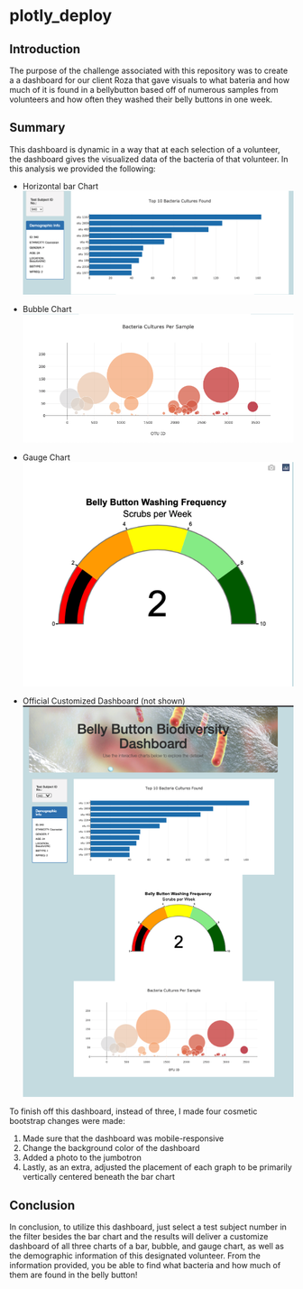 # plotly_deploy

## Introduction
The purpose of the challenge associated with this repository was to create a a dashboard for our client Roza that gave visuals to what bateria and how much of it is found in a bellybutton based off of numerous samples from volunteers and how often they washed their belly buttons in one week.

## Summary
This dashboard is dynamic in a way that at each selection of a volunteer, the dashboard gives the visualized data of the bacteria of that volunteer. In this analysis we provided the following:

  - Horizontal bar Chart
    ![](Photos/Bar_and_filter_demographics.png)

  - Bubble Chart
    ![](Photos/Bubble.png)

  - Gauge Chart
    ![](Photos/Gauge.png)


  - Official Customized Dashboard (not shown)
    ![](Photos/Dashboard.png)

To finish off this dashboard, instead of three, I made four cosmetic bootstrap changes were made:
  1. Made sure that the dashboard was mobile-responsive
  2. Change the background color of the dashboard
  3. Added a photo to the jumbotron
  4. Lastly, as an extra, adjusted the placement of each graph to be primarily vertically centered beneath the bar chart

## Conclusion
In conclusion, to utilize this dashboard, just select a test subject number in the filter besides the bar chart and the results will deliver a customize dashboard of all three charts of a bar, bubble, and gauge chart, as well as the demographic information of this designated volunteer. From the information provided, you be able to find what bacteria and how much of them are found in the belly button!
